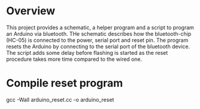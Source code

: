 # Overview
This project provides a schematic, a helper program and a script to program an Arduino via bluetooth.
THe schematic describes how the bluetooth-chip (HC-05) is connected to the power, serial port and reset pin.
The program resets the Arduino by connecting to the serial port of the bluetooth device.
The script adds some delay before flashing is started as the reset procedure takes more time compared to the wired one.

# Compile reset program

gcc -Wall arduino_reset.cc -o arduino_reset
